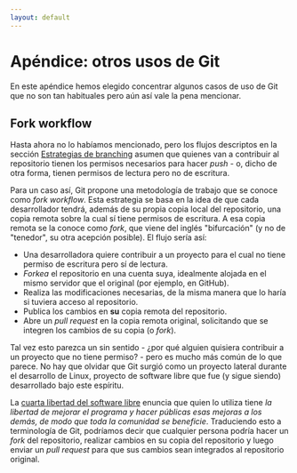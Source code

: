```yaml
---
layout: default
---
```


# Apéndice: otros usos de Git

En este apéndice hemos elegido concentrar algunos casos de uso de Git que no son tan habituales pero aún así vale la pena mencionar.

## Fork workflow

Hasta ahora no lo habíamos mencionado, pero los flujos descriptos en la sección [Estrategias de branching](./estrategias-branching.md) asumen que quienes van a contribuir al repositorio tienen los permisos necesarios para hacer _push_ - o, dicho de otra forma, tienen permisos de lectura pero no de escritura. 

Para un caso así, Git propone una metodología de trabajo que se conoce como _fork workflow_. Esta estrategia se basa en la idea de que cada desarrollador tendrá, además de su propia copia local del repositorio, una copia remota sobre la cual sí tiene permisos de escritura. A esa copia remota se la conoce como _fork_, que viene del inglés "bifurcación" (y no de "tenedor", su otra acepción posible). El flujo sería así:

* Una desarrolladora quiere contribuir a un proyecto para el cual no tiene permiso de escritura pero sí de lectura.
* _Forkea_ el repositorio en una cuenta suya, idealmente alojada en el mismo servidor que el original (por ejemplo, en GitHub).
* Realiza las modificaciones necesarias, de la misma manera que lo haría si tuviera acceso al repositorio.
* Publica los cambios en **su** copia remota del repositorio.
* Abre un _pull request_ en la copia remota original, solicitando que se integren los cambios de su copia (o _fork_).

Tal vez esto parezca un sin sentido - ¿por qué alguien quisiera contribuir a un proyecto que no tiene permiso? - pero es mucho más común de lo que parece. No hay que olvidar que Git surgió como un proyecto lateral durante el desarrollo de Linux, proyecto de software libre que fue (y sigue siendo) desarrollado bajo este espíritu.

La [cuarta libertad del software libre](https://es.wikipedia.org/wiki/Software_libre#Las_cuatro_libertades_del_software_libre) enuncia que quien lo utiliza tiene _la libertad de mejorar el programa y hacer públicas esas mejoras a los demás, de modo que toda la comunidad se beneficie_. Traduciendo esto a terminología de Git, podríamos decir que cualquier persona podría hacer un _fork_ del repositorio, realizar cambios en su copia del repositorio y luego enviar un _pull request_ para que sus cambios sean integrados al repositorio original.

